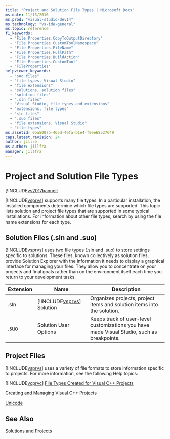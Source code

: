 ```yaml
---
title: "Project and Solution File Types | Microsoft Docs"
ms.date: 11/15/2016
ms.prod: "visual-studio-dev14"
ms.technology: "vs-ide-general"
ms.topic: reference
f1_keywords:
  - "File Properties.CopyToOutputDirectory"
  - "File Properties.CustomToolNamespace"
  - "File Properties.FileName"
  - "File Properties.FullPath"
  - "File Properties.BuildAction"
  - "File Properties.CustomTool"
  - "FileProperties"
helpviewer_keywords:
  - "suo files"
  - "file types, Visual Studio"
  - "file extensions"
  - "solutions, solution files"
  - "solution files"
  - ".sln files"
  - "Visual Studio, file types and extensions"
  - "extensions, file types"
  - "sln files"
  - ".suo files"
  - "file extensions, Visual Studio"
  - "file types"
ms.assetid: 0ba5007b-465d-4efa-b1e4-f0ee68527649
caps.latest.revision: 24
author: jillre
ms.author: jillfra
manager: jillfra
---
```

# Project and Solution File Types
[!INCLUDE[vs2017banner](../../includes/vs2017banner.md)]

[!INCLUDE[vsprvs](../../includes/vsprvs-md.md)] supports many file types. In a particular installation, the installed components determine which file types are supported. This topic lists solution and project file types that are supported in some typical installations. For information about other file types, search by using the file name extensions for each type.

## Solution Files (.sln and .suo)
 [!INCLUDE[vsprvs](../../includes/vsprvs-md.md)] uses two file types (.sln and .suo) to store settings specific to solutions. These files, known collectively as solution files, provide Solution Explorer with the information it needs to display a graphical interface for managing your files. They allow you to concentrate on your projects and final goals rather than on the environment itself each time you return to your development tasks.

|Extension|Name|Description|
|---------------|----------|-----------------|
|.sln|[!INCLUDE[vsprvs](../../includes/vsprvs-md.md)] Solution|Organizes projects, project items and solution items into the solution.|
|.suo|Solution User Options|Keeps track of user-level customizations you have made Visual Studio, such as breakpoints.|

## Project Files
 [!INCLUDE[vsprvs](../../includes/vsprvs-md.md)] uses a variety of file formats to store information specific to projects. For more information, see the following Help topics:

 [!INCLUDE[vcprvc](../../includes/vcprvc-md.md)]
 [File Types Created for Visual C++ Projects](https://msdn.microsoft.com/library/2b0ee2e0-ae81-4185-9bb9-11da3c99a283)

 [Creating and Managing Visual C++ Projects](https://msdn.microsoft.com/library/11003cd8-9046-4630-a189-a32bf3b88047)

 [Unicode](https://msdn.microsoft.com/library/1002004b-4113-4380-bf63-e1570934b793)

## See Also
 [Solutions and Projects](../../ide/solutions-and-projects-in-visual-studio.md)
